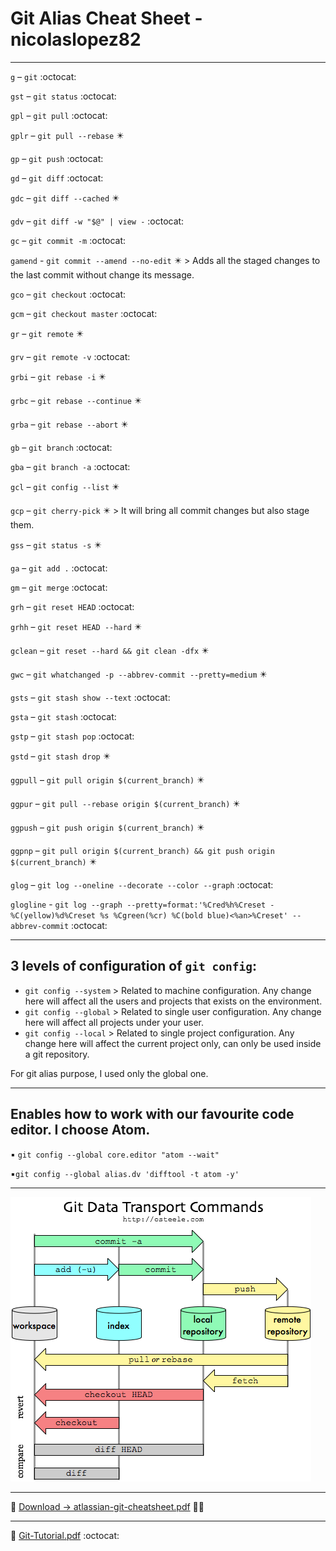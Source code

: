 # Git Alias Cheat Sheet - nicolaslopez82
---
`g` – `git` :octocat:

`gst` – `git status` :octocat:

`gpl` – `git pull` :octocat:

`gplr` – `git pull --rebase` :eight_pointed_black_star:

`gp` – `git push` :octocat:

`gd` – `git diff` :octocat:

`gdc` – `git diff --cached` :eight_pointed_black_star:

`gdv` – `git diff -w "$@" | view -` :octocat:

`gc` – `git commit -m` :octocat:

`gamend` - `git commit --amend --no-edit` :eight_pointed_black_star: > Adds all the staged changes to the last commit without change its message.

`gco` – `git checkout` :octocat:

`gcm` – `git checkout master` :octocat:

`gr` – `git remote` :eight_pointed_black_star:

`grv` – `git remote -v` :octocat:

`grbi` – `git rebase -i` :eight_pointed_black_star:

`grbc` – `git rebase --continue` :eight_pointed_black_star:

`grba` – `git rebase --abort` :eight_pointed_black_star:

`gb` – `git branch` :octocat:

`gba` – `git branch -a` :octocat:

`gcl` – `git config --list` :eight_pointed_black_star:

`gcp` – `git cherry-pick`  :eight_pointed_black_star: > It will bring all commit changes but also stage them.

`gss` – `git status -s` :eight_pointed_black_star:

`ga` – `git add .` :octocat:

`gm` – `git merge` :octocat:

`grh` – `git reset HEAD` :octocat:

`grhh` – `git reset HEAD --hard` :eight_pointed_black_star:

`gclean` – `git reset --hard && git clean -dfx` :eight_pointed_black_star:

`gwc` – `git whatchanged -p --abbrev-commit --pretty=medium` :eight_pointed_black_star:

`gsts` – `git stash show --text` :octocat:

`gsta` – `git stash` :octocat:

`gstp` – `git stash pop` :octocat:

`gstd` – `git stash drop` :eight_pointed_black_star:

`ggpull` – `git pull origin $(current_branch)` :eight_pointed_black_star:

`ggpur` – `git pull --rebase origin $(current_branch)` :eight_pointed_black_star:

`ggpush` – `git push origin $(current_branch)` :eight_pointed_black_star:

`ggpnp` – `git pull origin $(current_branch) && git push origin $(current_branch)` :eight_pointed_black_star:

`glog` – `git log --oneline --decorate --color --graph` :octocat:

`glogline` -  `git log --graph --pretty=format:'%Cred%h%Creset -%C(yellow)%d%Creset %s %Cgreen(%cr) %C(bold blue)<%an>%Creset' --abbrev-commit` :octocat:


---

## 3 levels of configuration of `git config`:
- `git config --system` > Related to machine configuration. Any change here will affect all the users and projects that exists on the environment.
- `git config --global` > Related to single user configuration. Any change here will affect all projects under your user.
- `git config --local` > Related to single project configuration. Any change here will affect the current project only, can only be used inside a git repository.

For git alias purpose, I used only the global one.

---

## Enables how to work with our favourite code editor. I choose Atom.

:black_small_square: `git config --global core.editor "atom --wait"`

 :black_small_square:`git config --global alias.dv 'difftool -t atom -y'`


---

![git-flow](https://github.com/nicolaslopez82/git-alias-cheat-sheet/blob/master/git-flow.png)

---
:small_red_triangle_down: [Download -> atlassian-git-cheatsheet.pdf](https://github.com/nicolaslopez82/git-alias-cheat-sheet/blob/master/atlassian-git-cheatsheet.pdf) :pirate_flag:

---
:small_red_triangle_down: [Git-Tutorial.pdf](https://github.com/nicolaslopez82/git-alias-cheat-sheet/blob/master/Git-Tutorial.pdf) :octocat:
